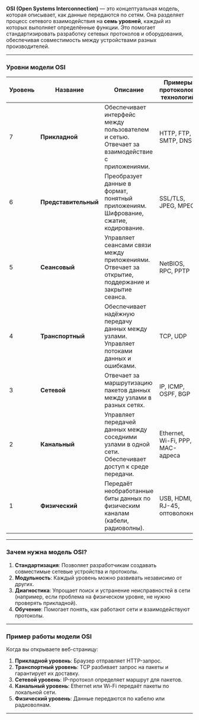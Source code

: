 **OSI (Open Systems Interconnection)** — это концептуальная модель, которая описывает, как данные передаются по сетям. Она разделяет процесс сетевого взаимодействия на **семь уровней**, каждый из которых выполняет определённые функции. Это помогает стандартизировать разработку сетевых протоколов и оборудования, обеспечивая совместимость между устройствами разных производителей.

---

### **Уровни модели OSI**



| Уровень         | Название               | Описание                                                                                     | Примеры протоколов/технологий          |
|-----------------|-------------------------|----------------------------------------------------------------------------------------------|----------------------------------------|
| 7               | **Прикладной**          | Обеспечивает интерфейс между пользователем и сетью. Отвечает за взаимодействие с приложениями. | HTTP, FTP, SMTP, DNS                   |
| 6               | **Представительный**    | Преобразует данные в формат, понятный приложениям. Шифрование, сжатие, кодирование.         | SSL/TLS, JPEG, MPEG                    |
| 5               | **Сеансовый**           | Управляет сеансами связи между приложениями. Отвечает за открытие, поддержание и закрытие сеанса. | NetBIOS, RPC, PPTP                     |
| 4               | **Транспортный**        | Обеспечивает надёжную передачу данных между узлами. Управляет потоками данных и ошибками.     | TCP, UDP                               |
| 3               | **Сетевой**             | Отвечает за маршрутизацию пакетов данных между узлами в разных сетях.                        | IP, ICMP, OSPF, BGP                    |
| 2               | **Канальный**           | Управляет передачей данных между соседними узлами в одной сети. Обеспечивает доступ к среде передачи. | Ethernet, Wi-Fi, PPP, MAC-адреса      |
| 1               | **Физический**          | Передаёт необработанные биты данных по физическим каналам (кабели, радиоволны).             | USB, HDMI, RJ-45, оптоволокно          |

---

### **Зачем нужна модель OSI?**
1. **Стандартизация**: Позволяет разработчикам создавать совместимые сетевые устройства и протоколы.
2. **Модульность**: Каждый уровень можно развивать независимо от других.
3. **Диагностика**: Упрощает поиск и устранение неисправностей в сети (например, если проблема на физическом уровне, не нужно проверять прикладной).
4. **Обучение**: Помогает понять, как работают сети и взаимодействуют протоколы.

---

### **Пример работы модели OSI**
Когда вы открываете веб-страницу:
1. **Прикладной уровень**: Браузер отправляет HTTP-запрос.
2. **Транспортный уровень**: TCP разбивает запрос на пакеты и гарантирует их доставку.
3. **Сетевой уровень**: IP-протокол определяет маршрут для пакетов.
4. **Канальный уровень**: Ethernet или Wi-Fi передаёт пакеты по локальной сети.
5. **Физический уровень**: Данные передаются по кабелю или радиоволнам.

---